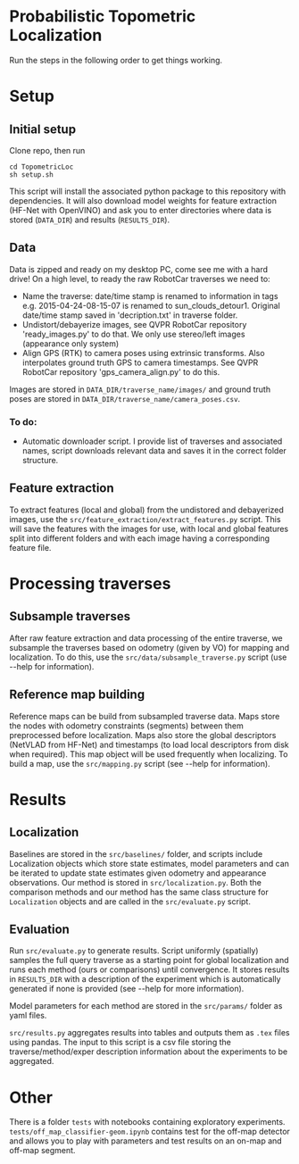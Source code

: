 # Probabilistic Topometric Localization

Run the steps in the following order to get things working.

# Setup

## Initial setup

Clone repo, then run

```
cd TopometricLoc
sh setup.sh
```

This script will install the associated python package to this repository with dependencies. It will also download model weights for feature extraction (HF-Net with OpenVINO) and ask you to enter directories where data is stored (`DATA_DIR`) and results (`RESULTS_DIR`).

## Data

Data is zipped and ready on my desktop PC, come see me with a hard drive! On a high level, to ready the raw RobotCar traverses we need to:

- Name the traverse: date/time stamp is renamed to information in tags e.g. 2015-04-24-08-15-07 is renamed to sun_clouds_detour1. Original date/time stamp saved in 'decription.txt' in traverse folder.
- Undistort/debayerize images, see QVPR RobotCar repository 'ready_images.py' to do that. We only use stereo/left images (appearance only system)
- Align GPS (RTK) to camera poses using extrinsic transforms. Also interpolates ground truth GPS to camera timestamps. See QVPR RobotCar repository 'gps_camera_align.py' to do this.

Images are stored in `DATA_DIR/traverse_name/images/` and ground truth poses are stored in `DATA_DIR/traverse_name/camera_poses.csv`.

### To do:

- Automatic downloader script. I provide list of traverses and associated names, script downloads relevant data and saves it in the correct folder structure.

## Feature extraction

To extract features (local and global) from the undistored and debayerized images, use the `src/feature_extraction/extract_features.py` script. This will save the features with the images for use, with local and global features split into different folders and with each image having a corresponding feature file.

# Processing traverses

## Subsample traverses

After raw feature extraction and data processing of the entire traverse, we subsample the traverses based on odometry (given by VO) for mapping and localization. To do this, use the `src/data/subsample_traverse.py` script (use --help for information).

## Reference map building

Reference maps can be build from subsampled traverse data. Maps store the nodes with odometry constraints (segments) between them preprocessed before localization. Maps also store the global descriptors (NetVLAD from HF-Net) and timestamps (to load local descriptors from disk when required). This map object will be used frequently when localizing. To build a map, use the `src/mapping.py` script (see --help for information).

# Results

## Localization

Baselines are stored in the `src/baselines/` folder, and scripts include Localization objects which store state estimates, model parameters and can be iterated to update state estimates given odometry and appearance observations. Our method is stored in `src/localization.py`. Both the comparison methods and our method has the same class structure for `Localization` objects and are called in the `src/evaluate.py` script.

## Evaluation

Run `src/evaluate.py` to generate results. Script uniformly (spatially) samples the full query traverse as a starting point for global localization and runs each method (ours or comparisons) until convergence. It stores results in `RESULTS_DIR` with a description of the experiment which is automatically generated if none is provided (see --help for more information).

Model parameters for each method are stored in the `src/params/` folder as yaml files.

`src/results.py` aggregates results into tables and outputs them as `.tex` files using pandas. The input to this script is a csv file storing the traverse/method/exper description information about the experiments to be aggregated.

# Other

There is a folder `tests` with notebooks containing exploratory experiments. `tests/off_map_classifier-geom.ipynb` contains test for the off-map detector and allows you to play with parameters and test results on an on-map and off-map segment.
